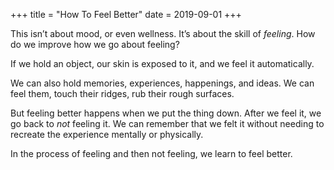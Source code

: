 +++
title = "How To Feel Better"
date = 2019-09-01
+++

This isn&#8217;t about mood, or even wellness. It&#8217;s about the skill of _feeling_. How do we improve how we go about feeling?

If we hold an object, our skin is exposed to it, and we feel it automatically. 

We can also hold memories, experiences, happenings, and ideas. We can feel them, touch their ridges, rub their rough surfaces. 

But feeling better happens when we put the thing down. After we feel it, we go back to _not_ feeling it. We can remember that we felt it without needing to recreate the experience mentally or physically. 

In the process of feeling and then not feeling, we learn to feel better.